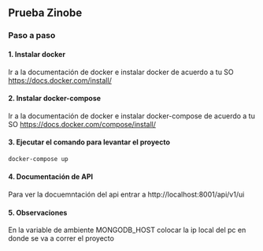 ## Prueba Zinobe

### Paso a paso

#### 1. Instalar docker
Ir a la documentación de docker e instalar docker de acuerdo a tu SO https://docs.docker.com/install/

#### 2. Instalar docker-compose
Ir a la documentación de docker e instalar docker-compose de acuerdo a tu SO https://docs.docker.com/compose/install/

#### 3. Ejecutar el comando para levantar el proyecto
```bash
docker-compose up
```

#### 4. Documentación de API
Para ver la docuemntación del api entrar a http://localhost:8001/api/v1/ui

#### 5. Observaciones
En la variable de ambiente MONGODB_HOST colocar la ip local del pc en donde se va a correr el proyecto